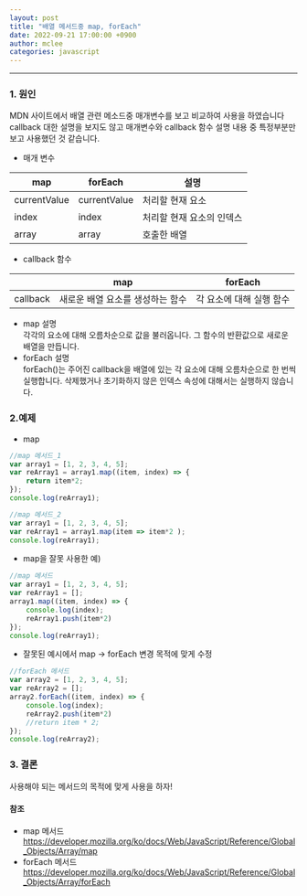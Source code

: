```yaml
---
layout: post
title: "배열 메서드중 map, forEach"
date: 2022-09-21 17:00:00 +0900
author: mclee
categories: javascript
---
```

<hr/>

### 1. 원인
MDN 사이트에서 배열 관련 메소드중 매개변수를 보고 비교하여 사용을 하였습니다
callback 대한 설명을 보지도 않고 매개변수와  callback 함수 설명 내용 중 특정부분만 보고 사용했던 것 같습니다.

- 매개 변수  

|map|forEach|설명|
|---|---|---|
|currentValue|currentValue|처리할 현재 요소| 
|index|index|처리할 현재 요소의 인덱스|
|array|array|호출한 배열|

- callback 함수

|          | map                | forEach        |
|----------|--------------------|----------------|
| callback | 새로운 배열 요소를 생성하는 함수 | 각 요소에 대해 실행 함수 |

- map 설명  
  각각의 요소에 대해 오름차순으로 값을 불러옵니다.
  그 함수의 반환값으로 새로운 배열을 만듭니다.
- forEach 설명  
  forEach()는 주어진 callback을 배열에 있는 각 요소에 대해 오름차순으로 한 번씩 실행합니다. 
  삭제했거나 초기화하지 않은 인덱스 속성에 대해서는 실행하지 않습니다.


### 2.예제  
- map
```javascript
//map 메서드_1
var array1 = [1, 2, 3, 4, 5];
var reArray1 = array1.map((item, index) => {
	return item*2;
});
console.log(reArray1);

//map 메서드_2
var array1 = [1, 2, 3, 4, 5];
var reArray1 = array1.map(item => item*2 );
console.log(reArray1);
```

- map을 잘못 사용한 예)
```javascript
//map 메서드
var array1 = [1, 2, 3, 4, 5];
var reArray1 = [];
array1.map((item, index) => {
	console.log(index);
	reArray1.push(item*2)
});
console.log(reArray1);
```

- 잘못된 예시에서 map -> forEach 변경 목적에 맞게 수정

```javascript
//forEach 메서드
var array2 = [1, 2, 3, 4, 5];
var reArray2 = [];
array2.forEach((item, index) => {
	console.log(index);
	reArray2.push(item*2)
	//return item * 2;
});
console.log(reArray2);
```
### 3. 결론
사용해야 되는 메서드의 목적에 맞게 사용을 하자!

#### 참조
- map 메서드  
  https://developer.mozilla.org/ko/docs/Web/JavaScript/Reference/Global_Objects/Array/map
- forEach 메서드  
  https://developer.mozilla.org/ko/docs/Web/JavaScript/Reference/Global_Objects/Array/forEach